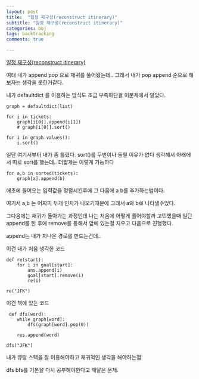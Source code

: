 ```yaml
---
layout: post
title:  "일정 재구성(reconstruct itinerary)"
subtitle: "일정 재구성(reconstruct itinerary)"
categories: boj
tags: backtracking
comments: true

---
```

[일정 재구성(reconstruct itinerary)](https://leetcode.com/problems/reconstruct-itinerary/)

여태 내가 append pop 으로 재귀를 풀어왔는데.. 그래서 내가 pop append 순으로 해보자는 생각을 못한거같다.

내가 defaultdict 를 이용하는 방식도 조금 부족하단걸 이문제에서 알았다.

```
graph = defaultdict(list)

for i in tickets:
    graph[i[0]].append(i[1])
    # graph[i[0]].sort()

for i in graph.values():
    i.sort()
```

일단 여기서부터 내가 좀 틀렸다. sort()를 두번이나 돌릴 이유가 없다 생각해서 아래에서 따로 sort를 했는데.. 더짧게는 이렇게 가능하다

```
for a,b in sorted(tickets):
    graph[a].append(b)
```

애초에 들어오는 입력값을 정렬시킨후에 그 다음에 a b를 추가하는법이다.

여기서 a,b 는 어짜피 두개 인자가 나오기때문에 그래서 a와 b로 나타낼수있다.

그다음에는 재귀가 돌아가는 과정인데 나는 처음에 어떻게 풀어야할까 고민했을때 일단 append를 한 후에 remove를 통해서 앞에 있는걸 지우고 다음으로 진행했다.

append는 내가 지나온 경로를 만드는건데..

이건 내가 처음 생각한 코드

```
def re(start):
    for i in goal[start]:
        ans.append(i)
        goal[start].remove(i)
        re(i)

re("JFK")
```

이건 책에 있는 코드

```
 def dfs(word):
    while graph[word]:
        dfs(graph[word].pop(0))
    
    res.append(word)

dfs("JFK")
```

내가 큐랑 스택을 잘 이용해야하고 재귀적인 생각을 해야하는점

dfs bfs를 기본을 다시 공부해야한다고 깨달은 문제.

